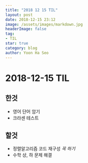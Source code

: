 ```yaml
---
title: "2018 12 15 TIL"
layout: post
date: 2018-12-15 23:12
image: /assets/images/markdown.jpg
headerImage: false
tag:
- TIL
star: true
category: blog
author: Yoon Ha Seo
---
```


# 2018-12-15 TIL

## 한것

- 영어 단어 암기
- 크라센 테스트

## 할것

- 정렬알고리즘 코드 재구성 *꼭 하기*
- 수학 상, 하 문제 해결


